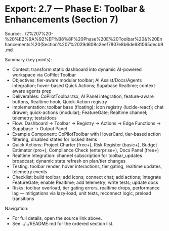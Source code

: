 # Export: 2.7 — Phase E: Toolbar & Enhancements (Section 7)

Source: ../2%207%20-%20%E2%9A%92%EF%B8%8F%20Phase%20E%20Toolbar%20&%20Enhancements%20(Section%207%2029d608c2eef7807e8b6de681065decb9.md

Summary (key points):
- Context: transform static dashboard into dynamic AI-powered workspace via CoPilot Toolbar
- Objectives: tier-aware modular toolbar; AI Assist/Docs/Agents integration; hover-based Quick Actions; Supabase Realtime; context-aware agents prep
- Deliverables: CoPilotToolbar.tsx, AI Panel integration, feature-aware buttons, Realtime hook, Quick-Action registry
- Implementation: toolbar base (floating); icon registry (lucide-react); chat drawer; quick-actions (modular); FeatureGate; Realtime channel; telemetry; tests/docs
- Flow: Dashboard → Toolbar → Registry → Actions → Edge Functions → Supabase → Output Panel
- Example Component: CoPilotToolbar with HoverCard, tier-based action filtering, disabled states for locked items
- Quick Actions: Project Charter (free+), Risk Register (basic+), Budget Estimator (pro+), Compliance Check (enterprise+), Docs Panel (free+)
- Realtime Integration: channel subscription for toolbar_updates broadcast; dynamic state refresh on plan/tier changes
- Testing: toolbar render, hover interactions, tier gating, realtime updates, telemetry events
- Checklist: build toolbar; add icons; connect chat; add actions; integrate FeatureGate; enable Realtime; add telemetry; write tests; update docs
- Risks: toolbar overload, tier gating errors, realtime drops, performance lag — mitigations via lazy-load, unit tests, reconnect logic, preload transitions

Navigation:
- For full details, open the source link above.
- See ../../README.md for the ordered section list.

